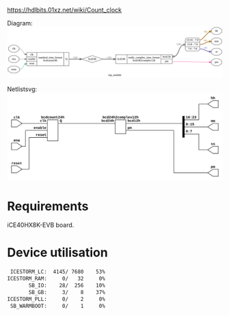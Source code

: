https://hdlbits.01xz.net/wiki/Count_clock

Diagram:\
![](diagram.svg)

Netlistsvg:\
![](netlist.svg)

# Requirements

iCE40HX8K-EVB board.

# Device utilisation

```
 ICESTORM_LC:  4145/ 7680    53%
ICESTORM_RAM:     0/   32     0%
       SB_IO:    28/  256    10%
       SB_GB:     3/    8    37%
ICESTORM_PLL:     0/    2     0%
 SB_WARMBOOT:     0/    1     0%
```